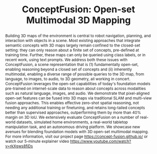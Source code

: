 ---
layout: project-page-new
title: "ConceptFusion: Open-set Multimodal 3D Mapping"
authors:
  - name: Krishna Murthy Jatavallabhula
    sup: 1
  - name: Alihusein Kuwajerwala
    sup: 1
  - name: Qiao Gu
    sup: 1
  - name: Mohd Omama
    sup: 1
  - name: Tao Chen
    sup: 1
  - name: Shuang Li
    sup: 1
  - name: Ganesh Iyer
    sup: 1
  - name: Soroush Saryazdi
    sup: 1
  - name: Nikhil Keetha
    sup: 1
  - name: Ayush Tewari
    sup: 1
  - name: Joshua B Tenenbaum
    sup: 1
  - name: Celso Miguel de Melo
    sup: 1
  - name: Madhava Krishna
    sup: 1
  - name: Liam Paull
    sup: 1
  - name: Florian Shkurti
    sup: 1
  - name: Antonio Torralba
    sup: 1
affiliations:
  - name: IIIT Hyderabad, India
    link: https://robotics.iiit.ac.in
    sup: 1
permalink: /publications/2023/KM_ConceptFusion/
abstract: "Building 3D maps of the environment is central to robot navigation, planning, and interaction with objects in a scene. Most existing approaches that integrate semantic concepts with 3D maps largely remain confined to the closed-set setting: they can only reason about a finite set of concepts, pre-defined at training time. Further, these maps can only be queried using class labels, or in recent work, using text prompts.
We address both these issues with ConceptFusion, a scene representation that is (1) fundamentally open-set, enabling reasoning beyond a closed set of concepts and (ii) inherently multimodal, enabling a diverse range of possible queries to the 3D map, from language, to images, to audio, to 3D geometry, all working in concert. ConceptFusion leverages the open-set capabilities of today's foundation models pre-trained on internet-scale data to reason about concepts across modalities such as natural language, images, and audio. We demonstrate that pixel-aligned open-set features can be fused into 3D maps via traditional SLAM and multi-view fusion approaches. This enables effective zero-shot spatial reasoning, not needing any additional training or finetuning, and retains long-tailed concepts better than supervised approaches, outperforming them by more than 40% margin on 3D IoU. We extensively evaluate ConceptFusion on a number of real-world datasets, simulated home environments, a real-world tabletop manipulation task, and an autonomous driving platform. We showcase new avenues for blending foundation models with 3D open-set multimodal mapping.
For more information, visit our project page https://concept-fusion.github.io/ or watch our 5-minute explainer video https://www.youtube.com/watch?v=rkXgws8fiDs"
paper: https://concept-fusion.github.io/
#code: https://github.com/sudarshan-s-harithas/CCO-VOXEL 
#supplement: https://iiitaphyd-my.sharepoint.com/personal/avneesh_mishra_research_iiit_ac_in/Documents/Forms/All.aspx?RootFolder=%2Fpersonal%2Favneesh%5Fmishra%5Fresearch%5Fiiit%5Fac%5Fin%2FDocuments%2FRRC%2FOpposing%20View%20Loop%20Closure%2FE2CNN%2FPresented%20Material%2FReF%20Paper&FolderCTID=0x012000A1AB309DA2EB7542856220193D0C0808
#video: https://robotics.iiit.ac.in/publications/2020/deep-mpc-for-visual-servoing/video.mp4
#iframe: https://www.youtube.com/embed/qNAqAlb7m3E # https://www.youtube.com/embed/jhjskX4FQwA

---